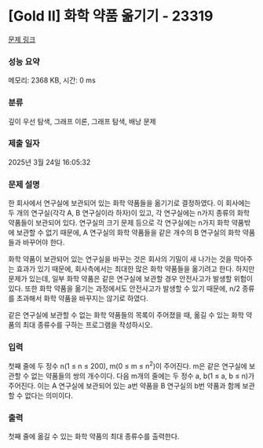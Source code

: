 # [Gold II] 화학 약품 옮기기 - 23319 

[문제 링크](https://www.acmicpc.net/problem/23319) 

### 성능 요약

메모리: 2368 KB, 시간: 0 ms

### 분류

깊이 우선 탐색, 그래프 이론, 그래프 탐색, 배낭 문제

### 제출 일자

2025년 3월 24일 16:05:32

### 문제 설명

<p>한 회사에서 연구실에 보관되어 있는 화학 약품들을 옮기기로 결정하였다. 이 회사에는 두 개의 연구실(각각 A, B 연구실이라 하자)이 있고, 각 연구실에는 n가지 종류의 화학 약품들이 보관되어 있다. 연구실의 크기 문제 등으로 각 연구실에는 n가지 화학 약품밖에 보관할 수 없기 때문에, A 연구실의 화학 약품들을 같은 개수의 B 연구실의 화학 약품들과 바꾸어야 한다.</p>

<p>화학 약품이 보관되어 있는 연구실을 바꾸는 것은 회사의 기밀이 새 나가는 것을 막아주는 효과가 있기 때문에, 회사측에서는 최대한 많은 화학 약품들을 옮기려고 한다. 하지만 문제가 있는데, 일부 화학 약품은 같은 연구실에 보관할 경우 안전사고가 발생할 위험이 있다. 또한 화학 약품을 옮기는 과정에서도 안전사고가 발생할 수 있기 때문에, n/2 종류를 초과해서 화학 약품을 바꾸지는 않기로 하였다.</p>

<p>같은 연구실에 보관할 수 없는 화학 약품들의 목록이 주어졌을 때, 옮길 수 있는 화학 약품의 최대 종류수를 구하는 프로그램을 작성하시오.</p>

### 입력 

 <p>첫째 줄에 두 정수 n(1 ≤ n ≤ 200), m(0 ≤ m ≤ n<sup>2</sup>)이 주어진다. m은 같은 연구실에 보관할 수 없는 약품들의 쌍의 개수이다. 다음 m개의 줄에는 두 정수 a, b(1 ≤ a, b ≤ n)가 주어진다. 이는 A 연구실에 보관되어 있는 a번 약품을 B 연구실의 b번 약품과 함께 보관할 수 없다는 의미이다.</p>

### 출력 

 <p>첫째 줄에 옮길 수 있는 화학 약품의 최대 종류수를 출력한다.</p>

